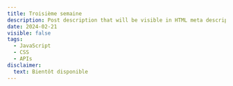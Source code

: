```yaml
---
title: Troisième semaine
description: Post description that will be visible in HTML meta description.
date: 2024-02-21
visible: false
tags:
  - JavaScript
  - CSS
  - APIs
disclaimer:
  text: Bientôt disponible
---
```


